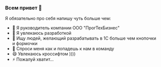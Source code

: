 ### Всем привет 👋

<!--
**vandalsvq/vandalsvq** is a ✨ _special_ ✨ repository because its `README.md` (this file) appears on your GitHub profile.
-->
Я обязательно про себя напишу чуть больше чем:

- 🔭 Я руководитель компании ООО "ПрогТехБизнес"
- 🌱 Я увлекаюсь разработкой
- 👯 Ищу людей, желающий разрабатывать в 1С больше чем кнопочки и формочки
- 💬 Спроси меня как и попадешь к нам в команду
- 😄 Увлекаюсь кроссифтом ))))
- ⚡ Пожалуй хватит...

